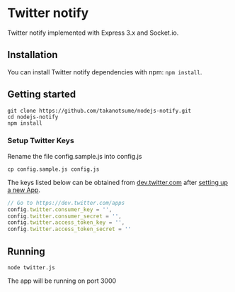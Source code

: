 Twitter notify
==============

Twitter notify implemented with Express 3.x and Socket.io.

## Installation

You can install Twitter notify dependencies with npm: `npm install`.

## Getting started

``` shell
git clone https://github.com/takanotsume/nodejs-notify.git
cd nodejs-notify
npm install
```

### Setup Twitter Keys 

Rename the file config.sample.js into config.js

``` shell
cp config.sample.js config.js 
```

The keys listed below can be obtained from [dev.twitter.com](http://dev.twitter.com) after [setting up a new App](https://dev.twitter.com/apps/new).

``` config.js
// Go to https://dev.twitter.com/apps
config.twitter.consumer_key = '',
config.twitter.consumer_secret = '',
config.twitter.access_token_key = '',
config.twitter.access_token_secret = ''
```

## Running

``` shell
node twitter.js
```

The app will be running on port 3000
